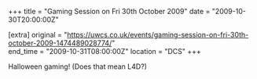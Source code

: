 +++
title = "Gaming Session on Fri 30th October 2009"
date = "2009-10-30T20:00:00Z"

[extra]
original = "https://uwcs.co.uk/events/gaming-session-on-fri-30th-october-2009-1474489028774/"    
end_time = "2009-10-31T08:00:00Z"
location = "DCS"
+++

Halloween gaming\! (Does that mean L4D?)

